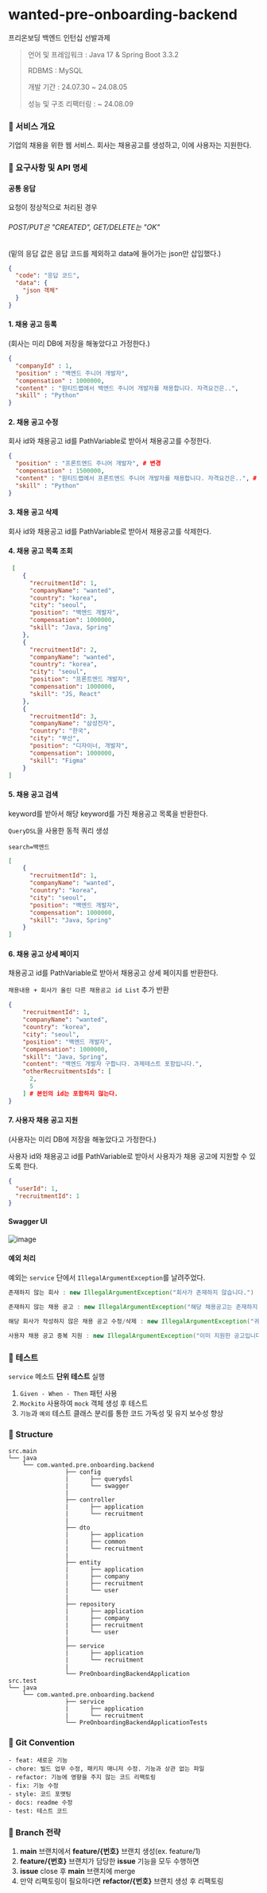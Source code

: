 # wanted-pre-onboarding-backend
프리온보딩 백엔드 인턴십 선발과제

> 언어 및 프레임워크 : Java 17 & Spring Boot 3.3.2
> 
> RDBMS : MySQL
> 
> 개발 기간 : 24.07.30 ~ 24.08.05
> 
> 성능 및 구조 리팩터링 : ~ 24.08.09

### 📌 서비스 개요
기업의 채용을 위한 웹 서비스. 
회사는 채용공고를 생성하고, 이에 사용자는 지원한다.

### 📌 요구사항 및 API 명세
#### 공통 응답
요청이 정상적으로 처리된 경우

###### POST/PUT은 "CREATED", GET/DELETE는 "OK"

(밑의 응답 값은 응답 코드를 제외하고 data에 들어가는 json만 삽입했다.)
```json
{
  "code": "응답 코드",
  "data": {
    "json 객체"
  }
}
```
#### 1. 채용 공고 등록
(회사는 미리 DB에 저장을 해놓았다고 가정한다.)
```json
{
  "companyId" : 1,
  "position" : "백엔드 주니어 개발자",
  "compensation" : 1000000,
  "content" : "원티드랩에서 백엔드 주니어 개발자를 채용합니다. 자격요건은..",
  "skill" : "Python"
}
```

#### 2. 채용 공고 수정
회사 id와 채용공고 id를 PathVariable로 받아서 채용공고를 수정한다.
```json
{
  "position" : "프론트엔드 주니어 개발자", # 변경
  "compensation" : 1500000,
  "content" : "원티드랩에서 프론트엔드 주니어 개발자를 채용합니다. 자격요건은..", # 변경
  "skill" : "Python"
}
```

#### 3. 채용 공고 삭제
회사 id와 채용공고 id를 PathVariable로 받아서 채용공고를 삭제한다.

#### 4. 채용 공고 목록 조회
```json
 [
    {
      "recruitmentId": 1,
      "companyName": "wanted",
      "country": "korea",
      "city": "seoul",
      "position": "백엔드 개발자",
      "compensation": 1000000,
      "skill": "Java, Spring"
    },
    {
      "recruitmentId": 2,
      "companyName": "wanted",
      "country": "korea",
      "city": "seoul",
      "position": "프론트엔드 개발자",
      "compensation": 1000000,
      "skill": "JS, React"
    },
    {
      "recruitmentId": 3,
      "companyName": "삼성전자",
      "country": "한국",
      "city": "부산",
      "position": "디자이너, 개발자",
      "compensation": 1000000,
      "skill": "Figma"
    }
]
```

#### 5. 채용 공고 검색
keyword를 받아서 해당 keyword를 가진 채용공고 목록을 반환한다.

`QueryDSL`을 사용한 동적 쿼리 생성

`search=백엔드`
```json
[
    {
      "recruitmentId": 1,
      "companyName": "wanted",
      "country": "korea",
      "city": "seoul",
      "position": "백엔드 개발자",
      "compensation": 1000000,
      "skill": "Java, Spring"
    }
]
```

#### 6. 채용 공고 상세 페이지
채용공고 id를 PathVariable로 받아서 채용공고 상세 페이지를 반환한다.

`채용내용 + 회사가 올린 다른 채용공고 id List` 추가 반환
```json
{
    "recruitmentId": 1,
    "companyName": "wanted",
    "country": "korea",
    "city": "seoul",
    "position": "백엔드 개발자",
    "compensation": 1000000,
    "skill": "Java, Spring",
    "content": "백엔드 개발자 구합니다. 과제테스트 포함입니다.",
    "otherRecruitmentsIds": [
      2,
      5
    ] # 본인의 id는 포함하지 않는다.
}
```

#### 7. 사용자 채용 공고 지원
(사용자는 미리 DB에 저장을 해놓았다고 가정한다.)

사용자 id와 채용공고 id를 PathVariable로 받아서 사용자가 채용 공고에 지원할 수 있도록 한다.
```json
{
  "userId": 1,
  "recruitmentId": 1
}
```
#### Swagger UI
![image](https://github.com/user-attachments/assets/8d7178f5-1692-4f86-87b7-3bfaf173bd13)

#### 예외 처리
예외는 `service` 단에서 `IllegalArgumentException`를 날려주었다.
```java
존재하지 않는 회사 : new IllegalArgumentException("회사가 존재하지 않습니다.")

존재하지 않는 채용 공고 : new IllegalArgumentException("해당 채용공고는 존재하지 않습니다.")
    
해당 회사가 작성하지 않은 채용 공고 수정/삭제 : new IllegalArgumentException("귀사가 작성하지 않은 채용공고는 삭제/수정할 수 없습니다.")

사용자 채용 공고 중복 지원 : new IllegalArgumentException("이미 지원한 공고입니다.")
```

### 📌 테스트
`service` 메소드 **단위 테스트** 실행
1. `Given - When - Then` 패턴 사용
2. `Mockito` 사용하여 `mock` 객체 생성 후 테스트
3. `기능`과 `예외` 테스트 클래스 분리를 통한 코드 가독성 및 유지 보수성 향상

### 📌 Structure
```
src.main
└── java
    └── com.wanted.pre.onboarding.backend
                ├── config
                |      ├── querydsl
                |      └── swagger
                |
                ├── controller  
                |      ├── application
                |      └── recruitment
                |
                ├── dto
                |      ├── application
                |      ├── common   
                |      └── recruitment
                |
                ├── entity
                |      ├── application
                |      ├── company   
                |      ├── recruitment
                |      └── user
                |
                ├── repository
                |      ├── application
                |      ├── company   
                |      ├── recruitment
                |      └── user
                |
                ├── service
                |      ├── application 
                |      └── recruitment
                |
                └── PreOnboardingBackendApplication
src.test
└── java
    └── com.wanted.pre.onboarding.backend
                ├── service
                |      ├── application
                |      └── recruitment
                └── PreOnboardingBackendApplicationTests
```

### 📌 Git Convention
```
- feat: 새로운 기능
- chore: 빌드 업무 수정, 패키지 매니저 수정. 기능과 상관 없는 파일
- refactor: 기능에 영향을 주지 않는 코드 리팩토링
- fix: 기능 수정
- style: 코드 포맷팅
- docs: readme 수정
- test: 테스트 코드
```

### 📌 Branch 전략
1. **main** 브랜치에서 **feature/{번호}** 브랜치 생성(ex. feature/1)
2. **feature/{번호}** 브랜치가 담당한 **issue** 기능을 모두 수행하면
3. **issue** close 후 **main** 브랜치에 merge
4. 만약 리팩토링이 필요하다면 **refactor/{번호}** 브랜치 생성 후 리팩토링
